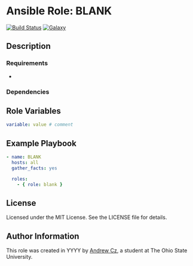 # Ansible Role: BLANK

[![Build Status](http://img.shields.io/travis/Stouts/Stouts.mongodb.svg?style=flat-square)](https://travis-ci.org/Stouts/Stouts.mongodb)
[![Galaxy](http://img.shields.io/badge/galaxy-Stouts.mongodb-blue.svg?style=flat-square)](https://galaxy.ansible.com/list#/roles/982)

## Description

### Requirements

*

### Dependencies


## Role Variables

```yaml
variable: value # comment
```



## Example Playbook

```yaml
- name: BLANK
  hosts: all
  gather_facts: yes

  roles:
    - { role: blank }
```

## License

Licensed under the MIT License. See the LICENSE file for details.

## Author Information

This role was created in YYYY by [Andrew Cz](andrewcz.com), a student at The Ohio State University.
